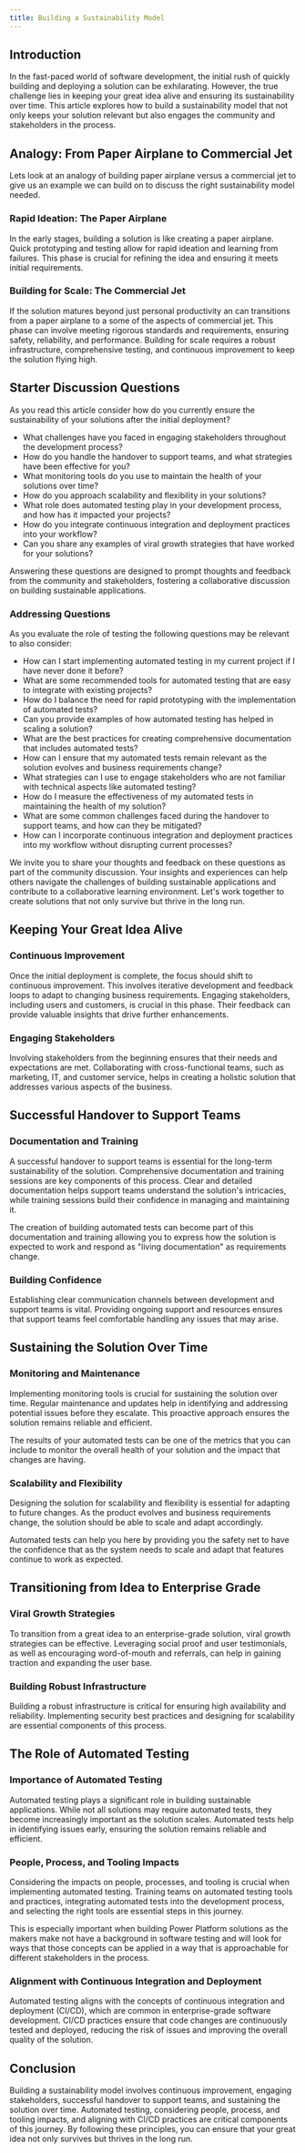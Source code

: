 ```yaml
---
title: Building a Sustainability Model
---
```


## Introduction

In the fast-paced world of software development, the initial rush of quickly building and deploying a solution can be exhilarating. However, the true challenge lies in keeping your great idea alive and ensuring its sustainability over time. This article explores how to build a sustainability model that not only keeps your solution relevant but also engages the community and stakeholders in the process.

## Analogy: From Paper Airplane to Commercial Jet

Lets look at an analogy of building paper airplane versus a commercial jet to give us an example we can build on to discuss  the right sustainability model needed.

### Rapid Ideation: The Paper Airplane
In the early stages, building a solution is like creating a paper airplane. Quick prototyping and testing allow for rapid ideation and learning from failures. This phase is crucial for refining the idea and ensuring it meets initial requirements.

### Building for Scale: The Commercial Jet
If the solution matures beyond just personal productivity an can transitions from a paper airplane to a some of the aspects of commercial jet. This phase can involve meeting rigorous standards and requirements, ensuring safety, reliability, and performance. Building for scale requires a robust infrastructure, comprehensive testing, and continuous improvement to keep the solution flying high.

## Starter Discussion Questions

As you read this article consider how do you currently ensure the sustainability of your solutions after the initial deployment?

- What challenges have you faced in engaging stakeholders throughout the development process?
- How do you handle the handover to support teams, and what strategies have been effective for you?
- What monitoring tools do you use to maintain the health of your solutions over time?
- How do you approach scalability and flexibility in your solutions?
- What role does automated testing play in your development process, and how has it impacted your projects?
- How do you integrate continuous integration and deployment practices into your workflow?
- Can you share any examples of viral growth strategies that have worked for your solutions?

Answering these questions are designed to prompt thoughts and feedback from the community and stakeholders, fostering a collaborative discussion on building sustainable applications.

### Addressing Questions

As you evaluate the role of testing the following questions may be relevant to also consider:

- How can I start implementing automated testing in my current project if I have never done it before?
- What are some recommended tools for automated testing that are easy to integrate with existing projects?
- How do I balance the need for rapid prototyping with the implementation of automated tests?
- Can you provide examples of how automated testing has helped in scaling a solution?
- What are the best practices for creating comprehensive documentation that includes automated tests?
- How can I ensure that my automated tests remain relevant as the solution evolves and business requirements change?
- What strategies can I use to engage stakeholders who are not familiar with technical aspects like automated testing?
- How do I measure the effectiveness of my automated tests in maintaining the health of my solution?
- What are some common challenges faced during the handover to support teams, and how can they be mitigated?
- How can I incorporate continuous integration and deployment practices into my workflow without disrupting current processes?

We invite you to share your thoughts and feedback on these questions as part of the community discussion. Your insights and experiences can help others navigate the challenges of building sustainable applications and contribute to a collaborative learning environment. Let's work together to create solutions that not only survive but thrive in the long run.

## Keeping Your Great Idea Alive

### Continuous Improvement
Once the initial deployment is complete, the focus should shift to continuous improvement. This involves iterative development and feedback loops to adapt to changing business requirements. Engaging stakeholders, including users and customers, is crucial in this phase. Their feedback can provide valuable insights that drive further enhancements.

### Engaging Stakeholders
Involving stakeholders from the beginning ensures that their needs and expectations are met. Collaborating with cross-functional teams, such as marketing, IT, and customer service, helps in creating a holistic solution that addresses various aspects of the business.

## Successful Handover to Support Teams

### Documentation and Training
A successful handover to support teams is essential for the long-term sustainability of the solution. Comprehensive documentation and training sessions are key components of this process. Clear and detailed documentation helps support teams understand the solution's intricacies, while training sessions build their confidence in managing and maintaining it.

The creation of building automated tests can become part of this documentation and training allowing you to express how the solution is expected to work and respond as "living documentation" as requirements change.

### Building Confidence
Establishing clear communication channels between development and support teams is vital. Providing ongoing support and resources ensures that support teams feel comfortable handling any issues that may arise.

## Sustaining the Solution Over Time
### Monitoring and Maintenance
Implementing monitoring tools is crucial for sustaining the solution over time. Regular maintenance and updates help in identifying and addressing potential issues before they escalate. This proactive approach ensures the solution remains reliable and efficient. 

The results of your automated tests can be one of the metrics that you can include to monitor the overall health of your solution and the impact that changes are having.

### Scalability and Flexibility
Designing the solution for scalability and flexibility is essential for adapting to future changes. As the product evolves and business requirements change, the solution should be able to scale and adapt accordingly.

Automated tests can help you here by providing you the safety net to have the confidence that as the system needs to scale and adapt that features continue to work as expected.

## Transitioning from Idea to Enterprise Grade

### Viral Growth Strategies
To transition from a great idea to an enterprise-grade solution, viral growth strategies can be effective. Leveraging social proof and user testimonials, as well as encouraging word-of-mouth and referrals, can help in gaining traction and expanding the user base.

### Building Robust Infrastructure
Building a robust infrastructure is critical for ensuring high availability and reliability. Implementing security best practices and designing for scalability are essential components of this process.

## The Role of Automated Testing
### Importance of Automated Testing
Automated testing plays a significant role in building sustainable applications. While not all solutions may require automated tests, they become increasingly important as the solution scales. Automated tests help in identifying issues early, ensuring the solution remains reliable and efficient.

### People, Process, and Tooling Impacts
Considering the impacts on people, processes, and tooling is crucial when implementing automated testing. Training teams on automated testing tools and practices, integrating automated tests into the development process, and selecting the right tools are essential steps in this journey.

This is especially important when building Power Platform solutions as the makers make not have a background in software testing and will look for ways that those concepts can be applied in a way that is approachable for different stakeholders in the process.

### Alignment with Continuous Integration and Deployment
Automated testing aligns with the concepts of continuous integration and deployment (CI/CD), which are common in enterprise-grade software development. CI/CD practices ensure that code changes are continuously tested and deployed, reducing the risk of issues and improving the overall quality of the solution.

## Conclusion
Building a sustainability model involves continuous improvement, engaging stakeholders, successful handover to support teams, and sustaining the solution over time. Automated testing, considering people, process, and tooling impacts, and aligning with CI/CD practices are critical components of this journey. By following these principles, you can ensure that your great idea not only survives but thrives in the long run.
